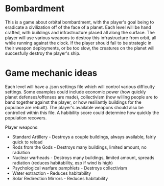 # Bombardment
This is a game about orbital bombardment, with the player's goal being to eradicate a civilization off of the face of a planet. Each level will be hand crafted, with buildings and infrastructure placed all along the surface. The player will use various weapons to destroy this infrastructure from orbit, all while running against the clock. If the player should fail to be strategic in their weapon deployments, or be too slow, the creatures on the planet will succesfully destroy the player's ship. 


# Game mechanic ideas

Each level will have a .json settings file which will control various difficulty settings. Some examples could include economic power (how quickly planet defenses/offenses are made), collectivism (how willing people are to band together against the player, or how resiliantly buildings for the populace are rebuilt). The player's available weapons should also be controlled within this file. A habibility score could determine how quickly the population recovers.

Player weapons:

* Standard Artillery - Destroys a couple buildings, always available, fairly quick to reload
* Rods from the Gods - Destroys many buildings, limited amount, no radiation
* Nuclear warheads - Destroys many buildings, limited amount, spreads radiation (reduces habitability, esp if wind is high)
* Psychological warfare pamphlets - Destroys collectivism
* Water extraction - Reduces habitability
* Solar Redirection Mirrors - Reduces habitability
